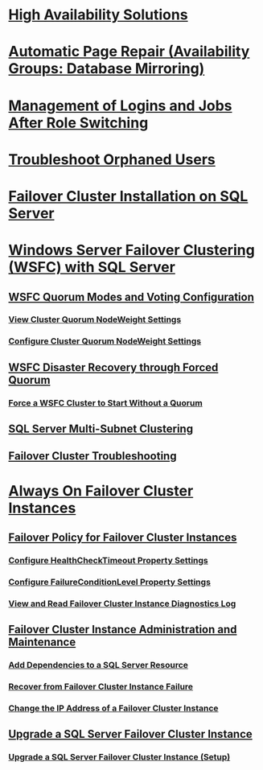 # [High Availability Solutions](high-availability-solutions-sql-server.md)  
# [Automatic Page Repair (Availability Groups: Database Mirroring)](automatic-page-repair-availability-groups-database-mirroring.md)  
# [Management of Logins and Jobs After Role Switching](management-of-logins-and-jobs-after-role-switching-sql-server.md)  
# [Troubleshoot Orphaned Users](troubleshoot-orphaned-users-sql-server.md)  

# [Failover Cluster Installation on SQL Server](install/TOC.md)  

# [Windows Server Failover Clustering (WSFC) with SQL Server](windows/windows-server-failover-clustering-wsfc-with-sql-server.md)  
## [WSFC Quorum Modes and Voting Configuration](windows/wsfc-quorum-modes-and-voting-configuration-sql-server.md)  
### [View Cluster Quorum NodeWeight Settings](windows/view-cluster-quorum-nodeweight-settings.md)  
### [Configure Cluster Quorum NodeWeight Settings](windows/configure-cluster-quorum-nodeweight-settings.md)  
## [WSFC Disaster Recovery through Forced Quorum](windows/wsfc-disaster-recovery-through-forced-quorum-sql-server.md)  
### [Force a WSFC Cluster to Start Without a Quorum](windows/force-a-wsfc-cluster-to-start-without-a-quorum.md)  
## [SQL Server Multi-Subnet Clustering](windows/sql-server-multi-subnet-clustering-sql-server.md)  
## [Failover Cluster Troubleshooting](windows/failover-cluster-troubleshooting.md)  

# [Always On Failover Cluster Instances](windows/always-on-failover-cluster-instances-sql-server.md)  
## [Failover Policy for Failover Cluster Instances](windows/failover-policy-for-failover-cluster-instances.md)  
### [Configure HealthCheckTimeout Property Settings](windows/configure-healthchecktimeout-property-settings.md)  
### [Configure FailureConditionLevel Property Settings](windows/configure-failureconditionlevel-property-settings.md)  
### [View and Read Failover Cluster Instance Diagnostics Log](windows/view-and-read-failover-cluster-instance-diagnostics-log.md)  
## [Failover Cluster Instance Administration and Maintenance](windows/failover-cluster-instance-administration-and-maintenance.md)  
### [Add Dependencies to a SQL Server Resource](windows/add-dependencies-to-a-sql-server-resource.md)  
### [Recover from Failover Cluster Instance Failure](windows/recover-from-failover-cluster-instance-failure.md)  
### [Change the IP Address of a Failover Cluster Instance](windows/change-the-ip-address-of-a-failover-cluster-instance.md)  
## [Upgrade a SQL Server Failover Cluster Instance](windows/upgrade-a-sql-server-failover-cluster-instance.md)  
### [Upgrade a SQL Server Failover Cluster Instance (Setup)](windows/upgrade-a-sql-server-failover-cluster-instance-setup.md)
